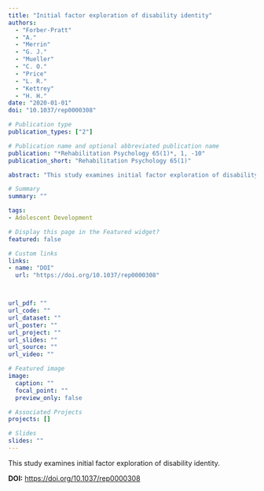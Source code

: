 ```yaml
---
title: "Initial factor exploration of disability identity"
authors:
  - "Forber-Pratt"
  - "A."
  - "Merrin"
  - "G. J."
  - "Mueller"
  - "C. O."
  - "Price"
  - "L. R."
  - "Kettrey"
  - "H. H."
date: "2020-01-01"
doi: "10.1037/rep0000308"

# Publication type
publication_types: ["2"]

# Publication name and optional abbreviated publication name
publication: "*Rehabilitation Psychology 65(1)*, 1, -10"
publication_short: "Rehabilitation Psychology 65(1)"

abstract: "This study examines initial factor exploration of disability identity."

# Summary
summary: ""

tags:
- Adolescent Development

# Display this page in the Featured widget?
featured: false

# Custom links
links:
- name: "DOI"
  url: "https://doi.org/10.1037/rep0000308"



url_pdf: ""
url_code: ""
url_dataset: ""
url_poster: ""
url_project: ""
url_slides: ""
url_source: ""
url_video: ""

# Featured image
image:
  caption: ""
  focal_point: ""
  preview_only: false

# Associated Projects
projects: []

# Slides
slides: ""
---
```


This study examines initial factor exploration of disability identity.



**DOI:** https://doi.org/10.1037/rep0000308

